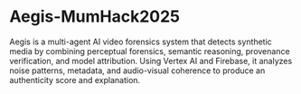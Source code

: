 # Aegis-MumHack2025
Aegis is a multi-agent AI video forensics system that detects synthetic media by combining perceptual forensics, semantic reasoning, provenance verification, and model attribution. Using Vertex AI and Firebase, it analyzes noise patterns, metadata, and audio-visual coherence to produce an authenticity score and explanation.

